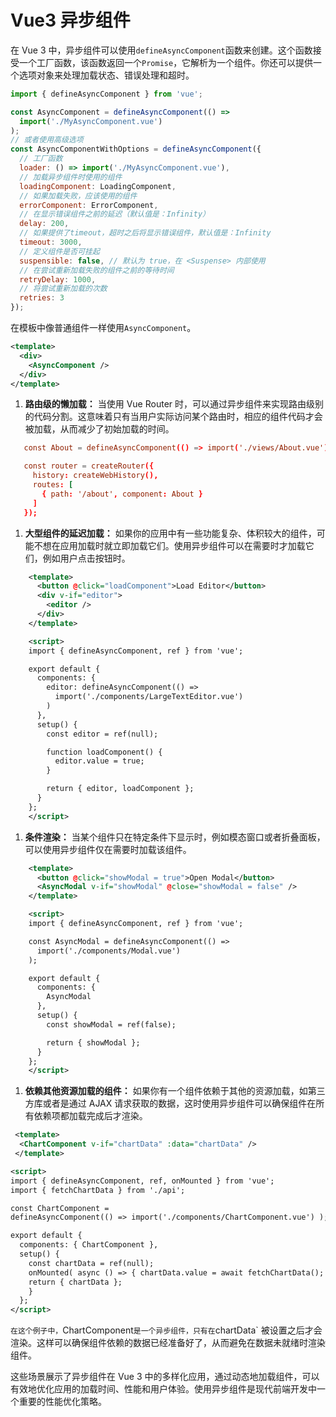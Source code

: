 # Vue3 异步组件

在 Vue 3 中，异步组件可以使用`defineAsyncComponent`函数来创建。这个函数接受一个工厂函数，该函数返回一个`Promise`，它解析为一个组件。你还可以提供一个选项对象来处理加载状态、错误处理和超时。

```JavaScript
import { defineAsyncComponent } from 'vue';

const AsyncComponent = defineAsyncComponent(() =>
  import('./MyAsyncComponent.vue')
);
// 或者使用高级选项
const AsyncComponentWithOptions = defineAsyncComponent({
  // 工厂函数
  loader: () => import('./MyAsyncComponent.vue'),
  // 加载异步组件时使用的组件
  loadingComponent: LoadingComponent,
  // 如果加载失败，应该使用的组件
  errorComponent: ErrorComponent,
  // 在显示错误组件之前的延迟（默认值是：Infinity）
  delay: 200,
  // 如果提供了timeout，超时之后将显示错误组件，默认值是：Infinity
  timeout: 3000,
  // 定义组件是否可挂起
  suspensible: false, // 默认为 true，在 <Suspense> 内部使用
  // 在尝试重新加载失败的组件之前的等待时间
  retryDelay: 1000,
  // 将尝试重新加载的次数
  retries: 3
});
```

在模板中像普通组件一样使用`AsyncComponent`。

```XML
<template>
  <div>
    <AsyncComponent />
  </div>
</template>
```

1. **路由级的懒加载：** 当使用 Vue Router 时，可以通过异步组件来实现路由级别的代码分割。这意味着只有当用户实际访问某个路由时，相应的组件代码才会被加载，从而减少了初始加载的时间。

```TOML
   const About = defineAsyncComponent(() => import('./views/About.vue'));

   const router = createRouter({
     history: createWebHistory(),
     routes: [
       { path: '/about', component: About }
     ]
   });

```

1. **大型组件的延迟加载：** 如果你的应用中有一些功能复杂、体积较大的组件，可能不想在应用加载时就立即加载它们。使用异步组件可以在需要时才加载它们，例如用户点击按钮时。

```XML
    <template>
      <button @click="loadComponent">Load Editor</button>
      <div v-if="editor">
        <editor />
      </div>
    </template>

    <script>
    import { defineAsyncComponent, ref } from 'vue';

    export default {
      components: {
        editor: defineAsyncComponent(() =>
          import('./components/LargeTextEditor.vue')
        )
      },
      setup() {
        const editor = ref(null);

        function loadComponent() {
          editor.value = true;
        }

        return { editor, loadComponent };
      }
    };
    </script>

```

1. **条件渲染：** 当某个组件只在特定条件下显示时，例如模态窗口或者折叠面板，可以使用异步组件仅在需要时加载该组件。

```XML
    <template>
      <button @click="showModal = true">Open Modal</button>
      <AsyncModal v-if="showModal" @close="showModal = false" />
    </template>

    <script>
    import { defineAsyncComponent, ref } from 'vue';

    const AsyncModal = defineAsyncComponent(() =>
      import('./components/Modal.vue')
    );

    export default {
      components: {
        AsyncModal
      },
      setup() {
        const showModal = ref(false);

        return { showModal };
      }
    };
    </script>
```

1. **依赖其他资源加载的组件：** 如果你有一个组件依赖于其他的资源加载，如第三方库或者是通过 AJAX 请求获取的数据，这时使用异步组件可以确保组件在所有依赖项都加载完成后才渲染。

```XML
 <template>
  <ChartComponent v-if="chartData" :data="chartData" />
 </template>

<script>
import { defineAsyncComponent, ref, onMounted } from 'vue';
import { fetchChartData } from './api';

const ChartComponent =
defineAsyncComponent(() => import('./components/ChartComponent.vue') );

export default {
  components: { ChartComponent },
  setup() {
    const chartData = ref(null);
    onMounted( async () => { chartData.value = await fetchChartData(); });
    return { chartData };
    }
  };
</script>
```

`在这个例子中，`ChartComponent`是一个异步组件，只有在`chartData` 被设置之后才会渲染。这样可以确保组件依赖的数据已经准备好了，从而避免在数据未就绪时渲染组件。

这些场景展示了异步组件在 Vue 3 中的多样化应用，通过动态地加载组件，可以有效地优化应用的加载时间、性能和用户体验。使用异步组件是现代前端开发中一个重要的性能优化策略。
